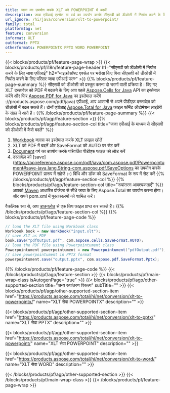 ```yaml
---
title: जावा का उपयोग करके XLT को POWERPOINT में बदलें
description: जावा एपीआई एक्सेल या वर्ड का उपयोग करके सीएसवी को डीओसी में निर्यात करने के लिए
url_ignore: /hi/java/conversion/xlt-to-powerpoint/
family: total
platformtag: net
feature: conversion
informat: XLT
outformat: PPTX
otherformats: POWERPOINTX PPTX WORD POWERPOINT
---
```

{{< blocks/products/pf/feature-page-wrap >}}
{{< blocks/products/pf/i18n/feature-page-header h1="सीएसवी को डीओसी में निर्यात करने के लिए जावा एपीआई" h2="माइक्रोसॉफ्ट एक्सेल पर भरोसा किए बिना सीएसवी को डीओसी में निर्यात करने के लिए परिसर जावा एपीआई पर&reg;" >}}
{{% blocks/products/pf/feature-page-summary %}}
सीएसवी को डीओसी को प्रस्तुत करना दो चरणों वाली प्रक्रिया है। दिए गए XLT दस्तावेज़ को PDF में बदलने के लिए आप पहले [Aspose.Cells for Java](https://products.aspose.com/cells/java) API का इस्तेमाल करेंगे और फिर [Aspose.PDF for Java](https) का इस्तेमाल करेंगे ://products.aspose.com/pdf/java) एपीआई, आप आसानी से अपने पीडीएफ दस्तावेज़ को डीओसी में बदल सकते हैं। दोनों एपीआई [Aspose.Total for Java](https://products.aspose.com/total/java/) फाइल फॉर्मेट ऑटोमेशन लाइब्रेरी के संग्रह में आते हैं।
{{% /blocks/products/pf/feature-page-summary  %}}
{{< blocks/products/pf/agp/feature-section >}}
{{% blocks/products/pf/agp/feature-section-col title="जावा एपीआई के माध्यम से सीएसवी को डीओसी में कैसे बदलें" %}}
1. [Workbook](https://apireference.aspose.com/cells/java/com.aspose.cells/Workbook) क्लास का इस्तेमाल करके XLT फ़ाइल खोलें
2. XLT को PDF में बदलें और SaveFormat को AUTO पर सेट करें
3. [Document](https://apireference.aspose.com/pdf/java/com.aspose.pdf/Powerpointument) वर्ग का उपयोग करके परिवर्तित पीडीएफ फाइल को लोड करें
4. दस्तावेज़ को [save](https://apireference.aspose.com/pdf/java/com.aspose.pdf/Powerpointument#save-java.lang.String-com.aspose.pdf.SaveOptions का उपयोग करके POWERPOINT प्रारूप में सहेजें।-) विधि और डॉक को SaveFormat के रूप में सेट करें
{{% /blocks/products/pf/agp/feature-section-col %}}
{{% blocks/products/pf/agp/feature-section-col title="रूपांतरण आवश्यकताएँ" %}}
आपको [Maven](https://repository.aspose.com/webapp/#/artifacts/browse/tree/General/repo/com/aspose/aspose-total) आधारित प्रोजेक्ट से सीधे जावा के लिए Aspose.Total का उपयोग करना होगा। और अपने pom.xml में पुस्तकालयों को शामिल करें।

वैकल्पिक रूप से, आप [डाउनलोड](https://downloads.aspose.com/total/java) से एक ज़िप फ़ाइल प्राप्त कर सकते हैं।
{{% /blocks/products/pf/agp/feature-section-col %}}
{{% blocks/products/pf/feature-page-code %}}
```cs
// load the XLT file using Workbook class
Workbook book = new Workbook("input.xlt");
// save XLT as PDF
book.save("pdfOutput.pdf", com.aspose.cells.SaveFormat.AUTO);
// load the PDF file using Powerpointument class
Powerpointument powerpointument = new Powerpointument("pdfOutput.pdf");
// save powerpointument in PPTX format
powerpointument.save("output.pptx", com.aspose.pdf.SaveFormat.Pptx);  
```
{{% /blocks/products/pf/feature-page-code %}}
{{< /blocks/products/pf/agp/feature-section >}}
{{< blocks/products/pf/main-wrap-class isAutogenPage="true" >}}
{{< blocks/products/pf/agp/other-supported-section title="अन्य रूपांतरण विकल्प" subTitle="" >}}
{{< blocks/products/pf/agp/other-supported-section-item href="https://products.aspose.com/total/hi/net/conversion/xlt-to-powerpointx/" name="XLT सेवा POWERPOINTX" description="" >}}

{{< blocks/products/pf/agp/other-supported-section-item href="https://products.aspose.com/total/hi/net/conversion/xlt-to-pptx/" name="XLT सेवा PPTX" description="" >}}

{{< blocks/products/pf/agp/other-supported-section-item href="https://products.aspose.com/total/hi/net/conversion/xlt-to-powerpoint/" name="XLT सेवा POWERPOINT" description="" >}}

{{< blocks/products/pf/agp/other-supported-section-item href="https://products.aspose.com/total/hi/net/conversion/xlt-to-word/" name="XLT सेवा WORD" description="" >}}


{{< /blocks/products/pf/agp/other-supported-section >}}
{{< /blocks/products/pf/main-wrap-class >}}
{{< /blocks/products/pf/feature-page-wrap >}}